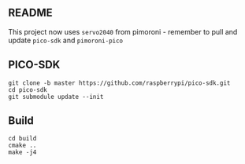 ## README

This project now uses `servo2040` from pimoroni - remember to pull and update `pico-sdk` and `pimoroni-pico`

## PICO-SDK
    git clone -b master https://github.com/raspberrypi/pico-sdk.git
    cd pico-sdk
    git submodule update --init


## Build

    cd build
    cmake ..
    make -j4